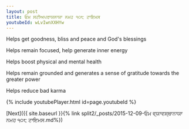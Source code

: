 ```yaml
---
layout: post
title: ਓਮ ਸਟੀਅਪਰਾਯਨਾਯਾ ਨਮਹ ੧੦੮ ਟਾਇਮਸ
youtubeId: wLvIwnXXHYw
---
```

 
 
Helps get goodness, bliss and peace and God's blessings
 
Helps remain focused, help generate inner energy 
 
Helps boost physical and mental health 
 
Helps remain grounded and generates a sense of gratitude towards the greater power 
 
Helps reduce bad karma
 
 
 
 


{% include youtubePlayer.html id=page.youtubeId %}
 
[Next]({{ site.baseurl }}{% link  split2/_posts/2015-12-09-ਓਮ ਵ੍ਯਾਵਸ੍ਥਾਨਾਯਾ ਨਮਹ ੧੦੮ ਟਾਇਮਸ.md%})
 
